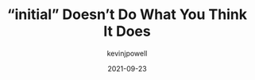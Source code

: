 ---
author: kevinjpowell
date: 2021-09-23
tags:
  - video
  - css
target_url: https://www.youtube.com/watch?v=6UwISwr_yUo
title: “initial” Doesn’t Do What You Think It Does
---